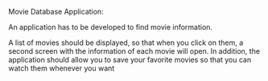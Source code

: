 Movie Database Application:

An application has to be developed to find movie information.

A list of movies should be displayed, so that when you click on them, a second screen with the information of each movie will open. In addition, the application should allow you to save your favorite movies so that you can watch them whenever you want